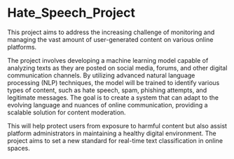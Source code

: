 # Hate_Speech_Project
This project aims to address the increasing challenge of monitoring and managing the vast amount of user-generated content on various online platforms.

The project involves developing a machine learning model capable of analyzing texts as they are posted on social media, forums, and other digital communication channels. By utilizing advanced natural language processing (NLP) techniques, the model will be trained to identify various types of content, such as hate speech, spam, phishing attempts, and legitimate messages. The goal is to create a system that can adapt to the evolving language and nuances of online communication, providing a scalable solution for content moderation.

This will help protect users from exposure to harmful content but also assist platform administrators in maintaining a healthy digital environment. The project aims to set a new standard for real-time text classification in online spaces.
